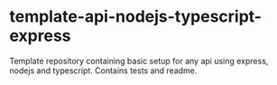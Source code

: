 # template-api-nodejs-typescript-express
Template repository containing basic setup for any api using express, nodejs and typescript. Contains tests and readme. 
